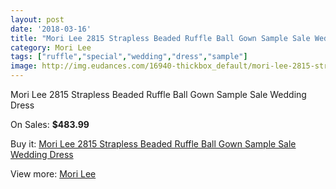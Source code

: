 ```yaml
---
layout: post
date: '2018-03-16'
title: "Mori Lee 2815 Strapless Beaded Ruffle Ball Gown Sample Sale Wedding Dress"
category: Mori Lee
tags: ["ruffle","special","wedding","dress","sample"]
image: http://img.eudances.com/16940-thickbox_default/mori-lee-2815-strapless-beaded-ruffle-ball-gown-sample-sale-wedding-dress.jpg
---
```

Mori Lee 2815 Strapless Beaded Ruffle Ball Gown Sample Sale Wedding Dress

On Sales: **$483.99**
<a href="https://www.eudances.com/en/mori-lee/4964-mori-lee-2815-strapless-beaded-ruffle-ball-gown-sample-sale-wedding-dress.html"><amp-img layout="responsive" width="600" height="600" src="//img.eudances.com/16940-thickbox_default/mori-lee-2815-strapless-beaded-ruffle-ball-gown-sample-sale-wedding-dress.jpg" alt="Mori Lee 2815 Strapless Beaded Ruffle Ball Gown Sample Sale Wedding Dress 0" /></a>
<a href="https://www.eudances.com/en/mori-lee/4964-mori-lee-2815-strapless-beaded-ruffle-ball-gown-sample-sale-wedding-dress.html"><amp-img layout="responsive" width="600" height="600" src="//img.eudances.com/16942-thickbox_default/mori-lee-2815-strapless-beaded-ruffle-ball-gown-sample-sale-wedding-dress.jpg" alt="Mori Lee 2815 Strapless Beaded Ruffle Ball Gown Sample Sale Wedding Dress 1" /></a>
<a href="https://www.eudances.com/en/mori-lee/4964-mori-lee-2815-strapless-beaded-ruffle-ball-gown-sample-sale-wedding-dress.html"><amp-img layout="responsive" width="600" height="600" src="//img.eudances.com/16941-thickbox_default/mori-lee-2815-strapless-beaded-ruffle-ball-gown-sample-sale-wedding-dress.jpg" alt="Mori Lee 2815 Strapless Beaded Ruffle Ball Gown Sample Sale Wedding Dress 2" /></a>

Buy it: [Mori Lee 2815 Strapless Beaded Ruffle Ball Gown Sample Sale Wedding Dress](https://www.eudances.com/en/mori-lee/4964-mori-lee-2815-strapless-beaded-ruffle-ball-gown-sample-sale-wedding-dress.html "Mori Lee 2815 Strapless Beaded Ruffle Ball Gown Sample Sale Wedding Dress")

View more: [Mori Lee](https://www.eudances.com/en/9-mori-lee "Mori Lee")
